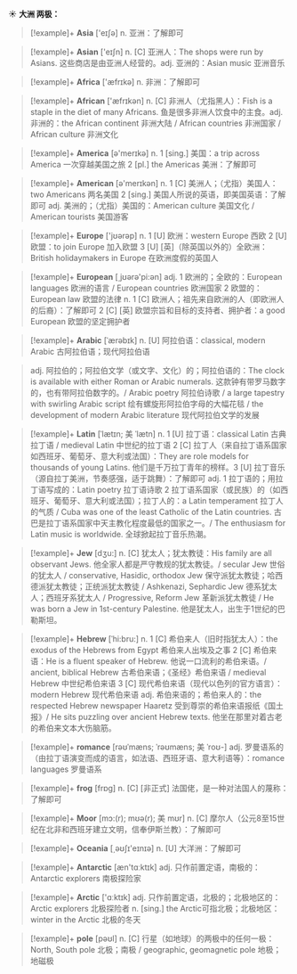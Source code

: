 ☀ <span class="category">**大洲 两极：**</span>
>[!example]+ <span class="vocabulary">**Asia**</span> ['eɪʃə] 
> <span class="definition">n. 亚洲：</span>了解即可

>[!example]+ <span class="vocabulary">**Asian**</span> ['eɪʃn] 
> <span class="definition">n. [C] 亚洲人：</span>The shops were run by Asians. 这些商店是由亚洲人经营的。<span class="definition">adj. 亚洲的：</span>Asian music 亚洲音乐

>[!example]+ <span class="vocabulary">**Africa**</span> ['æfrɪkə] 
> <span class="definition">n. 非洲：</span>了解即可

>[!example]+ <span class="vocabulary">**African**</span> ['æfrɪkən] 
> <span class="definition">n. [C] 非洲人（尤指黑人）：</span>Fish is a staple in the diet of many Africans. 鱼是很多非洲人饮食中的主食。<span class="definition">adj. 非洲的：</span>the African continent 非洲大陆 / African countries 非洲国家 / African culture 非洲文化

>[!example]+ <span class="vocabulary">**America**</span> [ə'merɪkə] 
> <span class="definition">n. 1 [sing.] 美国：</span>a trip across America 一次穿越美国之旅 <span class="definition">2 [pl.] the Americas 美洲：</span>了解即可

>[!example]+ <span class="vocabulary">**American**</span> [ə'merɪkən] 
> <span class="definition">n. 1 [C] 美洲人；（尤指）美国人：</span>two Americans 两名美国 <span class="definition">2 [sing.] 美国人所说的英语，即美国英语：</span>了解即可 <span class="definition">adj. 美洲的；（尤指）美国的：</span>American culture 美国文化 / American tourists 美国游客

>[!example]+ <span class="vocabulary">**Europe**</span> ['jʊərəp] 
> <span class="definition">n. 1 [U] 欧洲：</span>western Europe 西欧 <span class="definition">2 [U] 欧盟：</span>to join Europe 加入欧盟 <span class="definition">3 [U] [英]（除英国以外的）全欧洲：</span>British holidaymakers in Europe 在欧洲度假的英国人

>[!example]+ <span class="vocabulary">**European**</span> [͵jʊərə'pi:ən] 
> <span class="definition">adj. 1 欧洲的；全欧的：</span>European languages 欧洲的语言 / European countries 欧洲国家 <span class="definition">2 欧盟的：</span>European law 欧盟的法律 <span class="definition">n. 1 [C] 欧洲人；祖先来自欧洲的人（即欧洲人的后裔）：</span>了解即可 <span class="definition">2 [C] [英] 欧盟宗旨和目标的支持者、拥护者：</span>a good European 欧盟的坚定拥护者
           
>[!example]+ <span class="vocabulary">**Arabic**</span> [ˈærəbɪk]
> <span class="definition">n. [U] 阿拉伯语：</span>classical, modern Arabic 古阿拉伯语；现代阿拉伯语

> <span class="definition">adj. 阿拉伯的；阿拉伯文学（或文字、文化）的；阿拉伯语的：</span>The clock is available with either Roman or Arabic numerals. 这款钟有带罗马数字的，也有带阿拉伯数字的。/ Arabic poetry 阿拉伯诗歌 / a large tapestry with swirling Arabic script 绘有螺旋形阿拉伯字母的大幅花毯 / the development of modern Arabic literature 现代阿拉伯文学的发展

>[!example]+ <span class="vocabulary">**Latin**</span> [ˈlætɪn; 美 ˈlætn]
> <span class="definition">n. 1 [U] 拉丁语：</span>classical Latin 古典拉丁语 / medieval Latin 中世纪的拉丁语 <span class="definition">2 [C] 拉丁人（来自拉丁语系国家如西班牙、葡萄牙、意大利或法国）：</span>They are role models for thousands of young Latins. 他们是千万拉丁青年的榜样。<span class="definition">3 [U] 拉丁音乐（源自拉丁美洲，节奏感强，适于跳舞）：</span>了解即可 <span class="definition">adj. 1 拉丁语的；用拉丁语写成的：</span>Latin poetry 拉丁语诗歌 <span class="definition">2 拉丁语系国家（或民族）的（如西班牙、葡萄牙、意大利或法国）；拉丁人的：</span>a Latin temperament 拉丁人的气质 / Cuba was one of the least Catholic of the Latin countries. 古巴是拉丁语系国家中天主教化程度最低的国家之一。/ The enthusiasm for Latin music is worldwide. 全球掀起拉丁音乐热潮。          
           
>[!example]+ <span class="vocabulary">**Jew**</span> [dʒu:]
> <span class="definition">n. [C] 犹太人；犹太教徒：</span>His family are all observant Jews. 他全家人都是严守教规的犹太教徒。/ secular Jew 世俗的犹太人 / conservative, Hasidic, orthodox Jew 保守派犹太教徒；哈西德派犹太教徒；正统派犹太教徒 / Ashkenazi, Sephardic Jew 德系犹太人；西班牙系犹太人 / Progressive, Reform Jew 革新派犹太教徒 / He was born a Jew in 1st-century Palestine. 他是犹太人，出生于1世纪的巴勒斯坦。

>[!example]+ <span class="vocabulary">**Hebrew**</span> [ˈhi:bru:]
> <span class="definition">n. 1 [C] 希伯来人（旧时指犹太人）：</span>the exodus of the Hebrews from Egypt 希伯来人出埃及之事 <span class="definition">2 [C] 希伯来语：</span>He is a fluent speaker of Hebrew. 他说一口流利的希伯来语。/ ancient, biblical Hebrew 古希伯来语；《圣经》希伯来语 / medieval Hebrew 中世纪希伯来语 <span class="definition">3 [C] 现代希伯来语（现代以色列的官方语言）：</span>modern Hebrew 现代希伯来语 <span class="definition">adj. 希伯来语的；希伯来人的：</span>the respected Hebrew newspaper Haaretz 受到尊崇的希伯来语报纸《国土报》/ He sits puzzling over ancient Hebrew texts. 他坐在那里对着古老的希伯来文本大伤脑筋。
           
>[!example]+ <span class="vocabulary">**romance**</span> [rəʊˈmæns; ˈrəʊmæns; 美 ˈroʊ-]
> <span class="definition">adj. 罗曼语系的（由拉丁语演变而成的语言，如法语、西班牙语、意大利语等）：</span>romance languages 罗曼语系

>[!example]+ <span class="vocabulary">**frog**</span> [frɒɡ] 
> <span class="definition">n. [C] [非正式] 法国佬，是一种对法国人的蔑称：</span>了解即可
           
>[!example]+ <span class="vocabulary">**Moor**</span> [mɔ:(r); mʊə(r); 美 mʊr]
> <span class="definition">n. [C] 摩尔人（公元8至15世纪在北非和西班牙建立文明，信奉伊斯兰教）：</span>了解即可

>[!example]+ <span class="vocabulary">**Oceania**</span> [͵əʊʃɪ'eɪnɪə] 
> <span class="definition">n. [U] 大洋洲：</span>了解即可

>[!example]+ <span class="vocabulary">**Antarctic**</span> [æn'tɑːktɪk] 
> <span class="definition">adj. 只作前置定语，南极的：</span>Antarctic explorers 南极探险家

>[!example]+ <span class="vocabulary">**Arctic**</span> ['ɑːktɪk] 
> <span class="definition">adj. 只作前置定语，北极的；北极地区的：</span>Arctic explorers 北极探险者 <span class="definition">n. [sing.] the Arctic可指北极；北极地区：</span>winter in the Arctic 北极的冬天

>[!example]+ <span class="vocabulary">**pole**</span> [pəʊl] 
> <span class="definition">n. [C] 行星（如地球）的两极中的任何一极：</span>North, South pole 北极；南极 / geographic, geomagnetic pole 地极；地磁极
